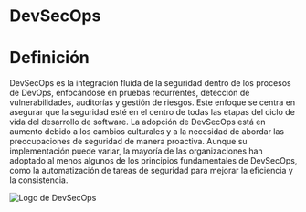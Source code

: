 # DevSecOps
# Definición

DevSecOps es la integración fluida de la seguridad dentro de los procesos de DevOps, enfocándose en pruebas recurrentes, detección de vulnerabilidades, auditorías y gestión de riesgos. Este enfoque se centra en asegurar que la seguridad esté en el centro de todas las etapas del ciclo de vida del desarrollo de software. La adopción de DevSecOps está en aumento debido a los cambios culturales y a la necesidad de abordar las preocupaciones de seguridad de manera proactiva. Aunque su implementación puede variar, la mayoría de las organizaciones han adoptado al menos algunos de los principios fundamentales de DevSecOps, como la automatización de tareas de seguridad para mejorar la eficiencia y la consistencia.

![Logo de DevSecOps]([TAREA_1/Grupo_6/Imagenes/Imagen_Definición.jpg](https://github.com/jaiderospina/DEVSECOPS2024/blob/332f0a6d3c74c39be41a601103030620a3020a0b/TAREA_1/Grupo_6/Imagenes/Imagen_Definici%C3%B3n.jpg)https://github.com/jaiderospina/DEVSECOPS2024/blob/332f0a6d3c74c39be41a601103030620a3020a0b/TAREA_1/Grupo_6/Imagenes/Imagen_Definici%C3%B3n.jpg)




